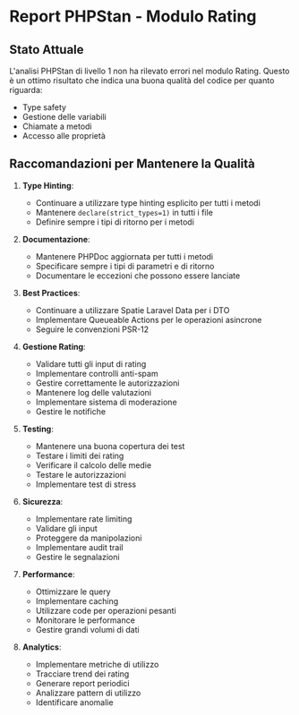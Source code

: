 # Report PHPStan - Modulo Rating

## Stato Attuale

L'analisi PHPStan di livello 1 non ha rilevato errori nel modulo Rating. Questo è un ottimo risultato che indica una buona qualità del codice per quanto riguarda:
- Type safety
- Gestione delle variabili
- Chiamate a metodi
- Accesso alle proprietà

## Raccomandazioni per Mantenere la Qualità

1. **Type Hinting**:
   - Continuare a utilizzare type hinting esplicito per tutti i metodi
   - Mantenere `declare(strict_types=1)` in tutti i file
   - Definire sempre i tipi di ritorno per i metodi

2. **Documentazione**:
   - Mantenere PHPDoc aggiornata per tutti i metodi
   - Specificare sempre i tipi di parametri e di ritorno
   - Documentare le eccezioni che possono essere lanciate

3. **Best Practices**:
   - Continuare a utilizzare Spatie Laravel Data per i DTO
   - Implementare Queueable Actions per le operazioni asincrone
   - Seguire le convenzioni PSR-12

4. **Gestione Rating**:
   - Validare tutti gli input di rating
   - Implementare controlli anti-spam
   - Gestire correttamente le autorizzazioni
   - Mantenere log delle valutazioni
   - Implementare sistema di moderazione
   - Gestire le notifiche

5. **Testing**:
   - Mantenere una buona copertura dei test
   - Testare i limiti dei rating
   - Verificare il calcolo delle medie
   - Testare le autorizzazioni
   - Implementare test di stress

6. **Sicurezza**:
   - Implementare rate limiting
   - Validare gli input
   - Proteggere da manipolazioni
   - Implementare audit trail
   - Gestire le segnalazioni

7. **Performance**:
   - Ottimizzare le query
   - Implementare caching
   - Utilizzare code per operazioni pesanti
   - Monitorare le performance
   - Gestire grandi volumi di dati

8. **Analytics**:
   - Implementare metriche di utilizzo
   - Tracciare trend dei rating
   - Generare report periodici
   - Analizzare pattern di utilizzo
   - Identificare anomalie 